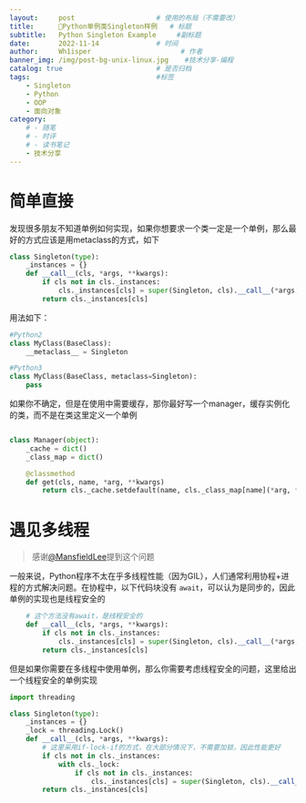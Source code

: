 ```yaml
---
layout:     post                    # 使用的布局（不需要改）
title:      🚀Python单例类Singleton样例	# 标题
subtitle:   Python Singleton Example	 #副标题
date:       2022-11-14              # 时间
author:     Wh1isper                      # 作者
banner_img: /img/post-bg-unix-linux.jpg    #技术分享-编程
catalog: true                       # 是否归档
tags:                               #标签
    - Singleton
    - Python
    - OOP
    - 面向对象
category:
    # - 随笔
    # - 时评
    # - 读书笔记
    - 技术分享
---
```

# 简单直接

发现很多朋友不知道单例如何实现，如果你想要求一个类一定是一个单例，那么最好的方式应该是用metaclass的方式，如下

```python
class Singleton(type):
    _instances = {}
    def __call__(cls, *args, **kwargs):
        if cls not in cls._instances:
            cls._instances[cls] = super(Singleton, cls).__call__(*args, **kwargs)
        return cls._instances[cls]
```

用法如下：

```python
#Python2
class MyClass(BaseClass):
    __metaclass__ = Singleton

#Python3
class MyClass(BaseClass, metaclass=Singleton):
    pass
```

如果你不确定，但是在使用中需要缓存，那你最好写一个manager，缓存实例化的类，而不是在类这里定义一个单例

```python

class Manager(object):
    _cache = dict()
    _class_map = dict()

    @classmethod
    def get(cls, name, *arg, **kwargs)
        return cls._cache.setdefault(name, cls._class_map[name](*arg, **kwargs))

```

# 遇见多线程

> 感谢[@MansfieldLee](https://github.com/MansfieldLee)提到这个问题

一般来说，Python程序不太在乎多线程性能（因为GIL），人们通常利用协程+进程的方式解决问题。在协程中，以下代码块没有 `await`，可以认为是同步的，因此单例的实现也是线程安全的

```python
    # 这个方法没有await，是线程安全的
    def __call__(cls, *args, **kwargs):
        if cls not in cls._instances:
            cls._instances[cls] = super(Singleton, cls).__call__(*args, **kwargs)
        return cls._instances[cls]
```

但是如果你需要在多线程中使用单例，那么你需要考虑线程安全的问题，这里给出一个线程安全的单例实现

```python
import threading

class Singleton(type):
    _instances = {}
    _lock = threading.Lock()
    def __call__(cls, *args, **kwargs):
        # 这里采用if-lock-if的方式，在大部分情况下，不需要加锁，因此性能更好
        if cls not in cls._instances:
            with cls._lock:
                if cls not in cls._instances:
                    cls._instances[cls] = super(Singleton, cls).__call__(*args, **kwargs)
        return cls._instances[cls]
```
